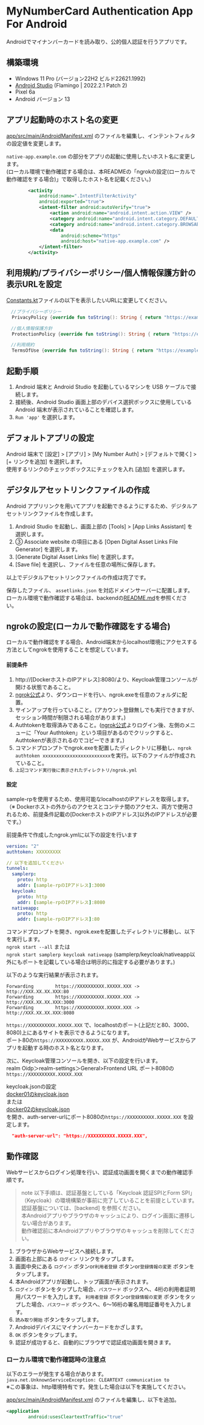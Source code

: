 # MyNumberCard Authentication App For Android

Androidでマイナンバーカードを読み取り、公的個人認証を行うアプリです。

## 構築環境
- Windows 11 Pro (バージョン22H2 ビルド22621.1992)
- [Android Studio](https://developer.android.com/studio) (Flamingo | 2022.2.1 Patch 2)
- Pixel 6a
- Android バージョン 13

## アプリ起動時のホスト名の変更
[app/src/main/AndroidManifest.xml](Android/MyNumberCardAuth/app/src/main/AndroidManifest.xml) のファイルを編集し、インテントフィルタの設定値を変更します。

`native-app.example.com` の部分をアプリの起動に使用したいホスト名に変更します。  
(ローカル環境で動作確認する場合は、本READMEの「ngrokの設定(ローカルで動作確認をする場合)」で取得したホスト名を記載ください。)

```xml
        <activity
            android:name=".IntentFilterActivity"
            android:exported="true">
            <intent-filter android:autoVerify="true">
                <action android:name="android.intent.action.VIEW" />
                <category android:name="android.intent.category.DEFAULT" />
                <category android:name="android.intent.category.BROWSABLE" />
                <data
                    android:scheme="https"
                    android:host="native-app.example.com" />
            </intent-filter>
        </activity>

```

## 利用規約/プライバシーポリシー/個人情報保護方針の表示URLを設定
[Constants.kt](Android/MyNumberCardAuth/app/src/main/java/com/example/mynumbercardidp/data/Constants.kt)ファイルの以下を表示したいURLに変更してください。

```kotlin
　//プライバシーポリシー
  PrivacyPolicy {override fun toString(): String { return "https://example.com/open-id/privacy-policy.html" }

　//個人情報保護方針
  ProtectionPolicy {override fun toString(): String { return "https://example.com/open-id/personal-data-protection-policy.html" }

　//利用規約
  TermsOfUse {override fun toString(): String { return "https://example.com/open-id/terms-of-use.html" }
```

## 起動手順

1. Android 端末と Android Studio を起動しているマシンを USB ケーブルで接続します。  
1. 接続後、Android Studio 画面上部のデバイス選択ボックスに使用している Android 端末が表示されていることを確認します。  
1. `Run 'app'` を選択します。

## デフォルトアプリの設定
Android 端末で [設定] > [アプリ] > [My Number Auth] > [デフォルトで開く] > [+ リンクを追加] を選択します。  
使用するリンクのチェックボックスにチェックを入れ [追加] を選択します。  

## デジタルアセットリンクファイルの作成
Android アプリリンクを用いてアプリを起動できるようにするため、デジタルアセットリンクファイルを作成します。

1. Android Studio を起動し、画面上部の [Tools] > [App Links Assistant] を選択します。  
1. ③ Associate website の項目にある [Open Digital Asset Links File Generator] を選択します。  
1. [Generate Digital Asset Links file] を選択します。  
1. [Save file] を選択し、ファイルを任意の場所に保存します。  

以上でデジタルアセットリンクファイルの作成は完了です。

保存したファイル、 `assetlinks.json` を対応ドメインサーバーに配置します。  
ローカル環境で動作確認する場合は、backendの[README.md](../backend/README.md)を参照ください。

## ngrokの設定(ローカルで動作確認をする場合)
ローカルで動作確認をする場合、Android端末からlocalhost環境にアクセスする方法としてngrokを使用することを想定しています。

#### 前提条件
1. http://[DockerホストのIPアドレス]:8080/より、Keycloak管理コンソールが開ける状態であること。
1. [ngrok公式](https://ngrok.com/)より、ダウンロードを行い、ngrok.exeを任意のフォルダに配置。
1. サインアップを行っていること。(アカウント登録無しでも実行できますが、セッション時間が制限される場合があります。) 
1. Authtokenを取得済みであること。([ngrok公式](https://ngrok.com/)よりログイン後、左側のメニューに「Your Authtoken」という項目があるのでクリックすると、Authtokenが表示されるのでコピーできます。)
1. コマンドプロンプトでngrok.exeを配置したディレクトリに移動し、`ngrok authtoken xxxxxxxxxxxxxxxxxxxxxxxxx`を実行。以下のファイルが作成されていること。
1. `上記コマンド実行後に表示されたディレクトリ/ngrok.yml`

#### 設定
sample-rpを使用するため、使用可能なlocalhostのIPアドレスを取得します。  
（※ Dockerホストの外からのアクセスとコンテナ間のアクセス、両方で使用されるため、前提条件記載の[DockerホストのIPアドレス]以外のIPアドレスが必要です。）

前提条件で作成したngrok.ymlに以下の設定を行います
```yml
version: "2"
authtoken: XXXXXXXXX

// 以下を追加してください
tunnels:
  samplerp:
    proto: http
    addr: [sample-rpのIPアドレス]:3000
  keycloak:	
    proto: http	
    addr: [sample-rpのIPアドレス]:8080	
  nativeapp:	
    proto: http	
    addr: [sample-rpのIPアドレス]:80
```

コマンドプロンプトを開き、ngrok.exeを配置したディレクトリに移動し、以下を実行します。  
`ngrok start --all`  または  
`ngrok start samplerp keycloak nativeapp`  (samplerp/keycloak/nativeapp以外にもポートを記載している場合は明示的に指定する必要があります。)  

以下のような実行結果が表示されます。  
```shell
Forwarding        https://XXXXXXXXXX.XXXXX.XXX -> http://XXX.XX.XX.XXX:80
Forwarding        https://XXXXXXXXXX.XXXXX.XXX -> http://XXX.XX.XX.XXX:3000
Forwarding        https://XXXXXXXXXX.XXXXX.XXX -> http://XXX.XX.XX.XXX:8080
```
`https://XXXXXXXXXX.XXXXX.XXX` で、localhostのポート(上記だと80、3000、8080)上にあるサイトを表示できるようになります。  
ポート80の`https://XXXXXXXXXX.XXXXX.XXX` が、AndroidがWebサービスからアプリを起動する時のホスト名となります。  

次に、Keycloak管理コンソールを開き、以下の設定を行います。  
realm Oidp＞realm-settings＞General>Frontend URL
ポート8080の`https://XXXXXXXXXX.XXXXX.XXX`

keycloak.jsonの設定  
[docker01のkeycloak.json](../backend/examples/sample-rp/docker01/keycloak.json)  
または  
[docker02のkeycloak.json](../backend/examples/sample-rp/docker02/keycloak.json)  
を開き、auth-server-urlにポート8080の`https://XXXXXXXXXX.XXXXX.XXX` を設定します。

```json
  "auth-server-url": "https://XXXXXXXXXX.XXXXX.XXX",
```

## 動作確認
Webサービスからログイン処理を行い、認証成功画面を開くまでの動作確認手順です。

> note 
以下手順は、認証基盤としている「Keycloak 認証SPIとForm SPI」（Keycloak）の環境構築が事前に完了していることを前提としています。  
認証基盤については、[backend] を参照ください。  
本Androidアプリやブラウザのキャッシュにより、ログイン画面に遷移しない場合があります。  
動作確認前に本Androidアプリやブラウザのキャッシュを削除してください。  

1. ブラウザからWebサービスへ接続します。
1. 画面右上部にある `ログイン` リンクをタップします。
1. 画面中央にある `ログイン` ボタンor`利用者登録` ボタンor`登録情報の変更` ボタンをタップします。
1. 本Androidアプリが起動し、トップ画面が表示されます。
1.  `ログイン` ボタンをタップした場合、`パスワード` ボックスへ、4桁の利用者証明用パスワードを入力します。
`利用者登録` ボタンor`登録情報の変更` ボタンをタップした場合、`パスワード` ボックスへ、6～16桁の署名用暗証番号を入力します。
1. `読み取り開始` ボタンをタップします。
1. Androidデバイスにマイナンバーカードをかざします。
1. `OK` ボタンをタップします。
1. 認証が成功すると、自動的にブラウザで認証成功画面を開きます。

### ローカル環境で動作確認時の注意点
以下のエラーが発生する場合があります。  
`java.net.UnknownServiceException: CLEARTEXT communication to`  
※この事象は、http環境特有です。発生した場合は以下を実施してください。  

[app/src/main/AndroidManifest.xml](Android/MyNumberCardAuth/app/src/main/AndroidManifest.xml) のファイルを編集し、以下を追加。  
```xml
<application
        android:usesCleartextTraffic="true"
```

